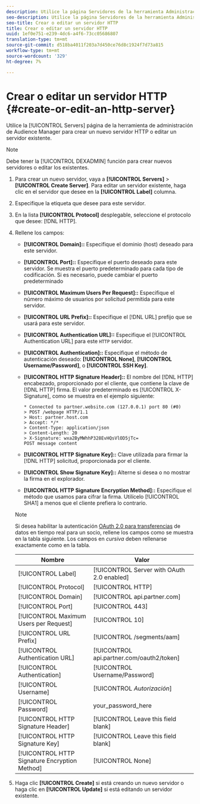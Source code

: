 ```yaml
---
description: Utilice la página Servidores de la herramienta Administración de Audience Manager para crear un nuevo servidor HTTP o editar un servidor existente.
seo-description: Utilice la página Servidores de la herramienta Administración de Audience Manager para crear un nuevo servidor HTTP o editar un servidor existente.
seo-title: Crear o editar un servidor HTTP
title: Crear o editar un servidor HTTP
uuid: 1ef0e751-e239-4dc6-a4f6-73cc05686807
translation-type: tm+mt
source-git-commit: d518ba4011f203a7d450ce76d8c1924f7d73a815
workflow-type: tm+mt
source-wordcount: '329'
ht-degree: 7%

---
```



# Crear o editar un servidor HTTP {#create-or-edit-an-http-server}

Utilice la [!UICONTROL Servers] página de la herramienta de administración de Audience Manager para crear un nuevo servidor HTTP o editar un servidor existente.

>[!NOTE]
>
>Debe tener la [!UICONTROL DEXADMIN] función para crear nuevos servidores o editar los existentes.

1. Para crear un nuevo servidor, vaya a **[!UICONTROL Servers]** > **[!UICONTROL Create Server]**. Para editar un servidor existente, haga clic en el servidor que desee en la **[!UICONTROL Label]** columna.
1. Especifique la etiqueta que desee para este servidor.
1. En la lista **[!UICONTROL Protocol]** desplegable, seleccione el protocolo que desee: [!DNL HTTP].
1. Rellene los campos:

   * **[!UICONTROL Domain]::** Especifique el dominio (host) deseado para este servidor.
   * **[!UICONTROL Port]::** Especifique el puerto deseado para este servidor. Se muestra el puerto predeterminado para cada tipo de codificación. Si es necesario, puede cambiar el puerto predeterminado
   * **[!UICONTROL Maximum Users Per Request]::** Especifique el número máximo de usuarios por solicitud permitida para este servidor.
   * **[!UICONTROL URL Prefix]::** Especifique el [!DNL URL] prefijo que se usará para este servidor.
   * **[!UICONTROL Authentication URL]::** Especifique el [!UICONTROL Authentication URL] para este `HTTP` servidor.
   * **[!UICONTROL Authentication]::** Especifique el método de autenticación deseado: **[!UICONTROL None]**, **[!UICONTROL Username/Password]**, o **[!UICONTROL SSH Key]**.
   * **[!UICONTROL HTTP Signature Header]::** El nombre del [!DNL HTTP] encabezado, proporcionado por el cliente, que contiene la clave de [!DNL HTTP] firma. El valor predeterminado es [!UICONTROL X-Signature], como se muestra en el ejemplo siguiente:

      ```
      * Connected to partner.website.com (127.0.0.1) port 80 (#0)
      > POST /webpage HTTP/1.1
      > Host: partner.host.com
      > Accept: */*
      > Content-Type: application/json
      > Content-Length: 20
      > X-Signature: wxa2ByMWhhP328EvHQsVlOD5jTc=
      POST message content
      ```

   * **[!UICONTROL HTTP Signature Key]::** Clave utilizada para firmar la [!DNL HTTP] solicitud, proporcionada por el cliente.
   * **[!UICONTROL Show Signature Key]::** Alterne si desea o no mostrar la firma en el explorador.
   * **[!UICONTROL HTTP Signature Encryption Method]::** Especifique el método que usamos para cifrar la firma. Utilícelo [!UICONTROL SHA1] a menos que el cliente prefiera lo contrario.

   >[!NOTE]
   >
   >Si desea habilitar la autenticación [OAuth 2.0 para transferencias](https://docs.adobe.com/help/en/audience-manager/user-guide/implemenation-integration-guides/receiving-audience-data/real-time-outbound-transfers/oauth-in-outbound-transfers.html) de datos en tiempo real para un socio, rellene los campos como se muestra en la tabla siguiente. Los campos en *cursiva* deben rellenarse exactamente como en la tabla.

   | Nombre  | Valor |
   |---|---|
   | [!UICONTROL Label] | [!UICONTROL Server with OAuth 2.0 enabled] |
   | [!UICONTROL Protocol] | [!UICONTROL HTTP] |
   | [!UICONTROL Domain] | [!UICONTROL api.partner.com] |
   | [!UICONTROL Port] | [!UICONTROL 443] |
   | [!UICONTROL Maximum Users per Request] | [!UICONTROL 10] |
   | [!UICONTROL URL Prefix] | [!UICONTROL /segments/aam] |
   | [!UICONTROL Authentication URL] | [!UICONTROL api.partner.com/oauth2/token] |
   | [!UICONTROL Authentication] | [!UICONTROL Username/Password] |
   | [!UICONTROL Username] | [!UICONTROL *Autorización*] |
   | [!UICONTROL Password] | your_password_here |
   | [!UICONTROL HTTP Signature Header] | [!UICONTROL Leave this field blank] |
   | [!UICONTROL HTTP Signature Key] | [!UICONTROL Leave this field blank] |
   | [!UICONTROL HTTP Signature Encryption Method] | [!UICONTROL None] |

1. Haga clic **[!UICONTROL Create]** si está creando un nuevo servidor o haga clic en **[!UICONTROL Update]** si está editando un servidor existente.
